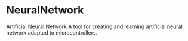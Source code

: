 # NeuralNetwork
Artificial Neural Network A tool for creating and learning artificial neural network adapted to microcontrollers.
